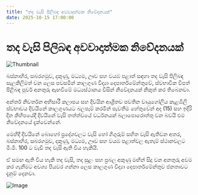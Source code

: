 ```yaml
---
title: "තද වැසි පිලිබඳ අවවාදාත්මක නිවේදනයක්"
date: 2025-10-15 17:00:00
---
```


# තද වැසි පිලිබඳ අවවාදාත්මක නිවේදනයක්

![Thumbnail](https://helakuru.sgp1.cdn.digitaloceanspaces.com/esana/images/lib/weather-warning[1].jpg)

බස්නාහිර, සබරගමුව, දකුණු, මධ්‍යම, ඌව සහ වයඹ පළාත් සඳහා තද වැසි පිලිබඳ සැලකිලිමත් වන ලෙස පවසමින් කාලගුණ විද්‍යා දෙපාර්තමේන්තුවේ, ස්වභාවික විපත් පිළිබඳ පූර්ව අනතුරු ඇඟවීමේ මධ්‍යස්ථානය විසින් නිවේදනයක් නිකුත් කර තිබෙනවා.

අන්තර් නිවර්තන අභිසාරී කලාපය සහ දිවයින ආශ්‍රිතව පවතින වායුගෝලීය කැළඹිලි ස්වභාවය දිවයිනේ කාලගුණයට බලපෑම් කරමින් පැවතීම හේතුවෙන් අද (15) සහ ඉදිරි දින කිහිපයේදී දිවයිනේ වැසි තත්ත්වයේ වර්ධනයක් බලාපොරොත්තු වන බවයි එම නිවේදනයේ දැක්වෙන්නේ.

මෙහිදී දිවයිනේ බොහෝ ප්‍රදේශවලට වැසි හෝ ගිගුරුම් සහිත වැසි ඇතිවන අතර, බස්නාහිර, සබරගමුව, දකුණු, මධ්‍යම, ඌව සහ වයඹ පළාත්වල ඇතැම් ස්ථානවලට මි.මී. 100 ට වැඩි තද වැසි ඇති විය හැකියි.

ඒ සමඟ ඇති විය හැකි තද වැසි, තද සුළං සහ ප්‍රබල අකුණු මඟින් සිදු වන අනතුරු අවම කර ගැනීමට අවශ්‍ය පියවර ගන්නා ලෙස කාලගුණ විද්‍යා දෙපාර්තමේන්තුව ජනතාවට දැනුම් දෙනවා. 

![Image](https://helakuru.sgp1.cdn.digitaloceanspaces.com/esana/images/68ef7566af55c.jpeg)

